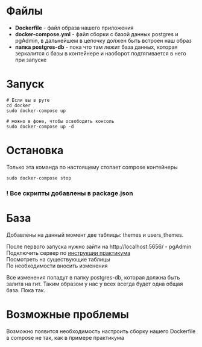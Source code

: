 # Файлы
* __Dockerfile__ - файл образа нашего приложения
* __docker-compose.yml__ - файл сборки с базой данных postgres и pgAdmin, в дальнейшем 
 в цепочку должен быть встроен наш образ
* __папка postgres-db__ - пока что там лежит база данных, которая зеркалится с базы в контейнере
 и наоборот подтягивается в него при запуске
  
# Запуск

```
# Если вы в руте
cd docker
sudo docker-compose up

# можно в фоне, чтобы освободить консоль
sudo docker-compose up -d
```

# Остановка

Только эта команда по настоящему стопает compose контейнеры
```
sudo docker-compose stop
```


### ! Все скрипты добавлены в package.json

# База

Добавлены на данный момент две таблицы: themes и users_themes.

После первого запуска нужно зайти на http://localhost:5656/ - pgAdmin
<br>Подключить сервер по [инструкции практикума](https://practicum.yandex.ru/learn/middle-frontend/courses/ce1c09fb-f189-4b3d-9662-9dde4d271257/sprints/13399/topics/428a6267-bda5-449e-b346-30adaff7084c/lessons/e7625f0a-33bd-4493-b7a6-b3926e9e18e6/)
<br>Посмотреть на существующие таблицы
<br>По необходимости вносить изменения

Все изменения попадут в папку postgres-db, которая должна быть залита на гит. 
Таким образом у нас у всех всегда будет одна общая база. Пока так.

# Возможные проблемы

Возможно появится необходимость настроить сборку нашего Dockerfile в compose не так, как в примере практикума
